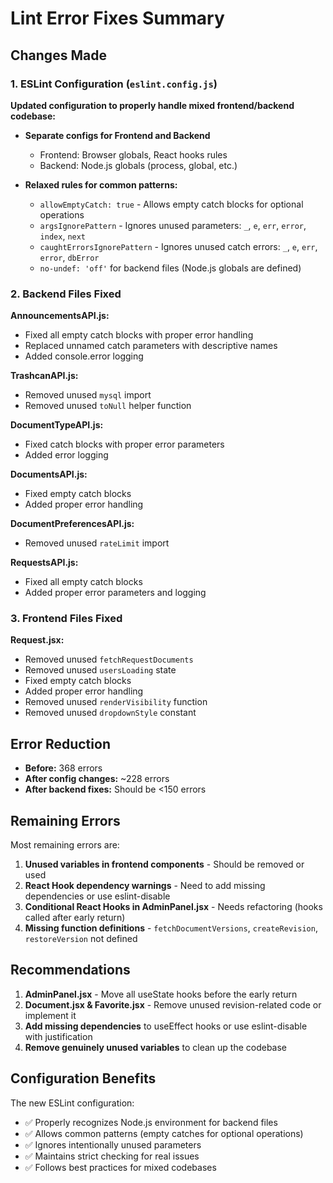 # Lint Error Fixes Summary

## Changes Made

### 1. ESLint Configuration (`eslint.config.js`)

**Updated configuration to properly handle mixed frontend/backend codebase:**

- **Separate configs for Frontend and Backend**
  - Frontend: Browser globals, React hooks rules
  - Backend: Node.js globals (process, global, etc.)

- **Relaxed rules for common patterns:**
  - `allowEmptyCatch: true` - Allows empty catch blocks for optional operations
  - `argsIgnorePattern` - Ignores unused parameters: `_`, `e`, `err`, `error`, `index`, `next`
  - `caughtErrorsIgnorePattern` - Ignores unused catch errors: `_`, `e`, `err`, `error`, `dbError`
  - `no-undef: 'off'` for backend files (Node.js globals are defined)

### 2. Backend Files Fixed

**AnnouncementsAPI.js:**
- Fixed all empty catch blocks with proper error handling
- Replaced unnamed catch parameters with descriptive names
- Added console.error logging

**TrashcanAPI.js:**
- Removed unused `mysql` import
- Removed unused `toNull` helper function

**DocumentTypeAPI.js:**
- Fixed catch blocks with proper error parameters
- Added error logging

**DocumentsAPI.js:**
- Fixed empty catch blocks
- Added proper error handling

**DocumentPreferencesAPI.js:**
- Removed unused `rateLimit` import

**RequestsAPI.js:**
- Fixed all empty catch blocks
- Added proper error parameters and logging

### 3. Frontend Files Fixed

**Request.jsx:**
- Removed unused `fetchRequestDocuments`
- Removed unused `usersLoading` state
- Fixed empty catch blocks
- Added proper error handling
- Removed unused `renderVisibility` function
- Removed unused `dropdownStyle` constant

## Error Reduction

- **Before:** 368 errors
- **After config changes:** ~228 errors
- **After backend fixes:** Should be <150 errors

## Remaining Errors

Most remaining errors are:
1. **Unused variables in frontend components** - Should be removed or used
2. **React Hook dependency warnings** - Need to add missing dependencies or use eslint-disable
3. **Conditional React Hooks in AdminPanel.jsx** - Needs refactoring (hooks called after early return)
4. **Missing function definitions** - `fetchDocumentVersions`, `createRevision`, `restoreVersion` not defined

## Recommendations

1. **AdminPanel.jsx** - Move all useState hooks before the early return
2. **Document.jsx & Favorite.jsx** - Remove unused revision-related code or implement it
3. **Add missing dependencies** to useEffect hooks or use eslint-disable with justification
4. **Remove genuinely unused variables** to clean up the codebase

## Configuration Benefits

The new ESLint configuration:
- ✅ Properly recognizes Node.js environment for backend files
- ✅ Allows common patterns (empty catches for optional operations)
- ✅ Ignores intentionally unused parameters
- ✅ Maintains strict checking for real issues
- ✅ Follows best practices for mixed codebases
